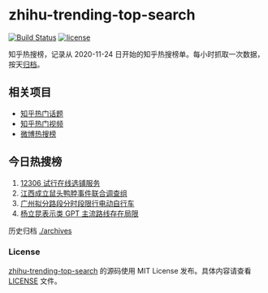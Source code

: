 # zhihu-trending-top-search

[![Build Status](https://github.com/justjavac/zhihu-trending-top-search/workflows/ci/badge.svg?branch=main)](https://github.com/justjavac/zhihu-trending-top-search/actions)
[![license](https://img.shields.io/github/license/justjavac/zhihu-trending-top-search)](https://github.com/justjavac/zhihu-trending-top-search/blob/main/LICENSE)

知乎热搜榜，记录从 2020-11-24 日开始的知乎热搜榜单。每小时抓取一次数据，按天[归档](./archives)。

## 相关项目

- [知乎热门话题](https://github.com/justjavac/zhihu-trending-hot-questions)
- [知乎热门视频](https://github.com/justjavac/zhihu-trending-hot-video)
- [微博热搜榜](https://github.com/justjavac/weibo-trending-hot-search)

## 今日热搜榜

<!-- BEGIN -->
<!-- 最后更新时间 Sun Jun 11 2023 04:08:07 GMT+0800 (China Standard Time) -->

1. [12306 试行在线选铺服务](https://www.zhihu.com/search?q=12306%20%E8%AF%95%E8%A1%8C%E5%9C%A8%E7%BA%BF%E9%80%89%E9%93%BA%E6%9C%8D%E5%8A%A1)
1. [江西成立鼠头鸭脖事件联合调查组](https://www.zhihu.com/search?q=%E6%B1%9F%E8%A5%BF%E6%88%90%E7%AB%8B%E9%BC%A0%E5%A4%B4%E9%B8%AD%E8%84%96%E4%BA%8B%E4%BB%B6%E8%81%94%E5%90%88%E8%B0%83%E6%9F%A5%E7%BB%84)
1. [广州拟分路段分时段限行电动自行车](https://www.zhihu.com/search?q=%E5%B9%BF%E5%B7%9E%E6%8B%9F%E5%88%86%E8%B7%AF%E6%AE%B5%E5%88%86%E6%97%B6%E6%AE%B5%E9%99%90%E8%A1%8C%E7%94%B5%E5%8A%A8%E8%87%AA%E8%A1%8C%E8%BD%A6)
1. [杨立昆表示类 GPT 主流路线存在局限](https://www.zhihu.com/search?q=%E6%9D%A8%E7%AB%8B%E6%98%86%E8%A1%A8%E7%A4%BA%E7%B1%BB%20GPT%20%E4%B8%BB%E6%B5%81%E8%B7%AF%E7%BA%BF%E5%AD%98%E5%9C%A8%E5%B1%80%E9%99%90)

<!-- END -->

历史归档 [./archives](./archives)

### License

[zhihu-trending-top-search](https://github.com/justjavac/zhihu-trending-top-search) 的源码使用 MIT License
发布。具体内容请查看 [LICENSE](./LICENSE) 文件。
